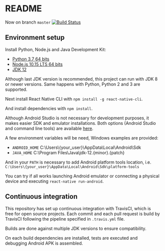 # README

Now on branch `master` [![Build Status](https://travis-ci.com/sergiowalls/SardAppren-App.svg?branch=master)](https://travis-ci.com/sergiowalls/SardAppren-App)

## Environment setup

Install Python, Node.js and Java Development Kit:

* [Python 3.7 64 bits](https://www.python.org/downloads/)
* [Node.js 10.15 LTS 64 bits](https://nodejs.org/es/download/)
* [JDK 12](https://www.oracle.com/technetwork/java/javase/downloads/jdk12-downloads-5295953.html)

Although last JDK version is recommended, this project can run with JDK 8 or newer versions. Same happens with Python, Python 2 and 3 are supported.  

Next install React Native CLI with `npm install -g react-native-cli`.

And install dependencies with `npm install`.

Although Android Studio is not necessary for development purposes, it makes easier SDK and emulator installations. Both options (Android Studio and command line tools) are available [here](https://developer.android.com/studio#downloads).

A few environment variables will be need, Windows examples are provided:

* `ANDROID_HOME` C:\Users\\{your_user}\AppData\Local\Android\Sdk
* `JAVA_HOME` C:\Program Files\Java\jdk-12.{minor}.{patch}

And in your `PATH` is necessary to add Android platform tools location, i.e. `C:\Users\{your_user}\AppData\Local\Android\Sdk\platform-tools`

You can try if all works launching Android emulator or connecting a physical device and executing `react-native run-android`.

## Continuous integration

This repository has set up continuous integration with TravisCI, which is free for open source projects. Each commit and each pull request is build by TravisCI following the pipeline specified in `.travis.yml` file.

Builds are done against multiple JDK versions to ensure compatibility.

On each build dependencies are installed, tests are executed and debugging Android APK is assembled.